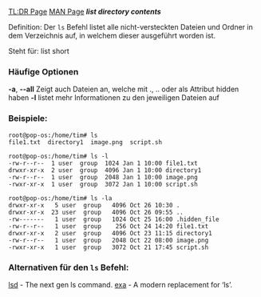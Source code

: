 [TL:DR Page](https://github.com/tldr-pages/tldr/blob/main/pages/common/ls.md)
[MAN Page](https://man7.org/linux/man-pages/man1/ls.1.html)
***list directory contents***

Definition: Der `ls` Befehl listet alle nicht-versteckten Dateien und Ordner in dem Verzeichnis auf, in welchem dieser ausgeführt worden ist.

Steht für: list short

### Häufige Optionen
**-a**, **--all**
	 Zeigt auch Dateien an, welche mit ., .. oder als Attribut hidden haben
**-l**
	listet mehr Informationen zu den jeweiligen Dateien auf
	
### Beispiele:
```
root@pop-os:/home/tim# ls
file1.txt  directory1  image.png  script.sh
```

```
root@pop-os:/home/tim# ls -l
-rw-r--r--  1 user  group  1024 Jan 1 10:00 file1.txt
drwxr-xr-x  2 user  group  4096 Jan 1 10:00 directory1
-rw-r--r--  1 user  group  2048 Jan 1 10:00 image.png
-rwxr-xr-x  1 user  group  3072 Jan 1 10:00 script.sh
```

```
root@pop-os:/home/tim# ls -la
drwxr-xr-x   5 user  group   4096 Oct 26 10:30 .
drwxr-xr-x  23 user  group   4096 Oct 26 09:55 ..
-rw-------   1 user  group   1024 Oct 25 16:00 .hidden_file
-rw-r--r--   1 user  group    256 Oct 24 14:20 file1.txt
drwxr-xr-x   2 user  group   4096 Oct 23 11:15 directory1
-rw-r--r--   1 user  group   2048 Oct 22 08:00 image.png
-rwxr-xr-x   1 user  group   3072 Oct 21 17:45 script.sh

```

### Alternativen für den `ls` Befehl:
[lsd](https://github.com/lsd-rs/lsd) - The next gen ls command.
[exa](https://github.com/ogham/exa) - A modern replacement for ‘ls’.